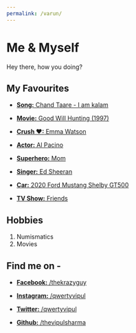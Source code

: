 ```yaml
---
permalink: /varun/
---
```


# Me & Myself
Hey there, how you doing?


## My Favourites

* [**Song:** Chand Taare - I am kalam](https://youtu.be/iWNyT02qVSU)

* [**Movie:** Good Will Hunting (1997)](https://www.imdb.com/title/tt0119217/)

* [**Crush &hearts;:** Emma Watson](http://static.dnaindia.com/sites/default/files/2015/08/16/366097-emma-watson.jpg)

* [**Actor:** Al Pacino](https://www.imdb.com/name/nm0000199/)

* [**Superhero:** Mom](#)

* [**Singer:** Ed Sheeran](https://www.youtube.com/watch?v=JGwWNGJdvx8)

* [**Car:** 2020 Ford Mustang Shelby GT500](http://wallpapersdsc.net/wp-content/uploads/2015/11/177.jpg)

* [**TV Show:** Friends](https://youtu.be/Yp0kth7-zsM)


## Hobbies
1. Numismatics
1. Movies


## Find me on -
* [**Facebook:** /thekrazyguy](https://www.facebook.com/thekrazyguy)

* [**Instagram:** /qwertyvipul](https://www.instagram.com/qwertyvipul/)

* [**Twitter:** /qwertyvipul](https://twitter.com/varunswing/)

* [**Github:** /thevipulsharma](https://github.com/varunswing)
